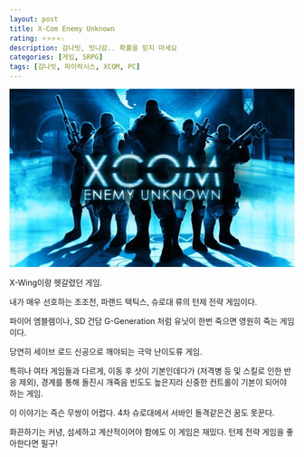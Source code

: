 ```yaml
---
layout: post
title: X-Com Enemy Unknown
rating: ⭐️⭐️⭐️⭐️☆
description: 감나빗, 빗나감.. 확률을 믿지 마세요
categories: [게임, SRPG]
tags: [감나빗, 파이락시스, XCOM, PC]
---
```


![X-COM](../../images/2013/xcom_eu.jpg)

X-Wing이랑 헷갈렸던 게임.

내가 매우 선호하는 조조전, 파랜드 택틱스, 슈로대 류의 턴제 전략 게임이다. 

파이어 엠블렘이나, SD 건담 G-Generation 처럼 유닛이 한번 죽으면 영원히 죽는 게임이다.

당연히 세이브 로드 신공으로 깨야되는 극악 난이도류 게임.

특히나 여타 게임들과 다르게, 이동 후 샷이 기본인데다가 (저격병 등 및 스킬로 인한 반응 제외), 경계를 통해 돌진시 개죽음 빈도도 높은지라 신중한 컨트롤이 기본이 되어야 하는 게임.

이 이야기는 즉슨 무쌍이 어렵다. 4차 슈로대에서 서바인 돌격같은건 꿈도 못꾼다.

화끈하기는 커녕, 섬세하고 계산적이어야 함에도 이 게임은 재밌다. 턴제 전략 게임을 좋아한다면 필구!
